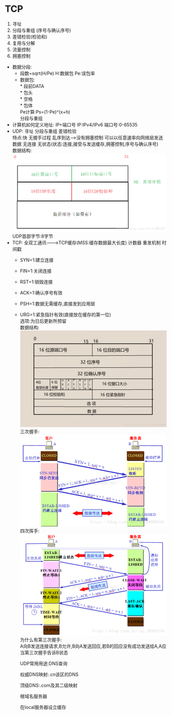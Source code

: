 TCP
=================

1. 寻址
2. 分段与重组 (序号与确认序号)
3. 差错检验(检验和)
4. 复用与分解
5. 流量控制
6. 拥塞控制

+ 数据分段:
  + 段数=sqrt(H/Pe) H:数据包 Pe:误包率  
  + 数据包:  
        * 段前DATA  
        * 包头  
        * 空格  
        * 包体  
    Pe计算:Ps=(1-Pe)^(x+h)  
    分段与重组
+ 计算机如何定义地址:
    IP+端口号
    IP:IPv4/IPv6
    端口号:0-65535
+ UDP: 寻址 分段与重组 差错检验  
    特点:快 无握手过程 乱序到达-->没有拥塞控制 可以以任意速率向网络层发送数据 无连接 无状态(状态:连接,接受与发送缓存,拥塞控制,序号与确认序号)  
    数据结构:![Alt text](./UDP.png "optional title")
    UDP首部字节:8字节
+ TCP:
    全双工通讯--->TCP缓存(MSS:缓存数据最大长度)  计数器 重发机制 时间戳
  + SYN=1:建立连接
  + FIN=1:关闭连接
  + RST=1:销毁连接
  + ACK=1:确认序号有效
  + PSH=1:数据无需缓存,直接发到应用层
  + URG=1:紧急指针有效(直接放在缓存的第一位)  
    选项:为日后更新所预留  
    数据结构:![Alt text](./TCP.png "optional title")
    三次握手:![Alt text](./三次握手.png "optional title")
    四次挥手:![Alt text](./四次挥手.png "optional title")
    为什么有第三次握手:  
        A向B发送连接请求,B允许,B向A发送回应,若B的回应没有成功发送给A,A应当第三次握手告诉B状态  

    UDP常用用途:DNS查询  

    权威DNS映射:.cn该区的DNS  

    顶级DNS:.com及其二级映射  

    根域名服务器  

    在local服务器设立缓存
